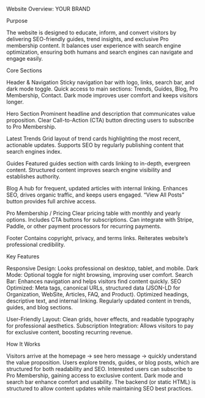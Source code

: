 Website Overview: YOUR BRAND







Purpose





The website is designed to educate, inform, and convert visitors by delivering SEO-friendly guides, trend insights, and exclusive Pro membership content. It balances user experience with search engine optimization, ensuring both humans and search engines can navigate and engage easily.









Core Sections





Header & Navigation
Sticky navigation bar with logo, links, search bar, and dark mode toggle.
Quick access to main sections: Trends, Guides, Blog, Pro Membership, Contact.
Dark mode improves user comfort and keeps visitors longer.

Hero Section
Prominent headline and description that communicates value proposition.
Clear Call-to-Action (CTA) button directing users to subscribe to Pro Membership.

Latest Trends
Grid layout of trend cards highlighting the most recent, actionable updates.
Supports SEO by regularly publishing content that search engines index.

Guides
Featured guides section with cards linking to in-depth, evergreen content.
Structured content improves search engine visibility and establishes authority.

Blog
A hub for frequent, updated articles with internal linking.
Enhances SEO, drives organic traffic, and keeps users engaged.
“View All Posts” button provides full archive access.

Pro Membership / Pricing
Clear pricing table with monthly and yearly options.
Includes CTA buttons for subscriptions.
Can integrate with Stripe, Paddle, or other payment processors for recurring payments.

Footer
Contains copyright, privacy, and terms links.
Reiterates website’s professional credibility.











Key Features





Responsive Design: Looks professional on desktop, tablet, and mobile.
Dark Mode: Optional toggle for night browsing, improving user comfort.
Search Bar: Enhances navigation and helps visitors find content quickly.
SEO Optimized:
Meta tags, canonical URLs, structured data (JSON-LD for Organization, WebSite, Articles, FAQ, and Product).
Optimized headings, descriptive text, and internal linking.
Regularly updated content in trends, guides, and blog sections.

User-Friendly Layout: Clean grids, hover effects, and readable typography for professional aesthetics.
Subscription Integration: Allows visitors to pay for exclusive content, boosting recurring revenue.










How It Works





Visitors arrive at the homepage → see hero message → quickly understand the value proposition.
Users explore trends, guides, or blog posts, which are structured for both readability and SEO.
Interested users can subscribe to Pro Membership, gaining access to exclusive content.
Dark mode and search bar enhance comfort and usability.
The backend (or static HTML) is structured to allow content updates while maintaining SEO best practices.
